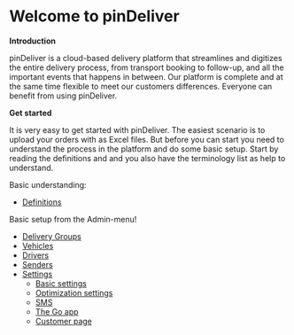 # Welcome to pinDeliver

**Introduction**

pinDeliver is a cloud-based delivery platform that streamlines and digitizes the entire delivery process, from transport booking to follow-up, and all the important events that happens in between. Our platform is complete and at the same time flexible to meet our customers differences. Everyone can benefit from using pinDeliver.

**Get started**

It is very easy to get started with pinDeliver. The easiest scenario is to upload your orders with as Excel files. But before you can start you need to understand the process in the platform and do some basic setup. Start by reading the definitions and and you also have the terminology list as help to understand.

Basic understanding:

* [Definitions](definitions.md)


Basic setup from the Admin-menu!

* [Delivery Groups](delivery_groups.md)
* [Vehicles](vehicles.md)
* [Drivers](drivers.md)
* [Senders](senders.md)
* [Settings](settings.md)
  * [Basic settings](basic_settings.md)
  * [Optimization settings](optimization_settings.md)
  * [SMS](sms_settings.md)
  * [The Go app](go_app_settings.md)
  * [Customer page](customer_page_settings.md)
